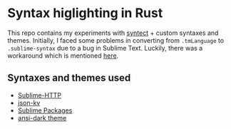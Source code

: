 # Syntax higlighting in Rust

This repo contains my experiments with [syntect](https://github.com/trishume/syntect) +
custom syntaxes and themes. Initially, I faced some problems in converting from `.tmLanguage`
to `.sublime-syntax` due to a bug in Sublime Text. Luckily, there was a workaround which is
mentioned [here](https://forum.sublimetext.com/t/trying-to-convert-tmlanguage-syntax-to-sublime-syntax/53427).

## Syntaxes and themes used
- [Sublime-HTTP](https://github.com/samsalisbury/Sublime-HTTP)
- [json-kv](https://github.com/aurule/json-kv)
- [Sublime Packages](https://github.com/sublimehq/Packages/tree/fa6b8629c95041bf262d4c1dab95c456a0530122)
- [ansi-dark theme](https://github.com/sharkdp/bat/blob/master/assets/themes/ansi-dark.tmTheme)